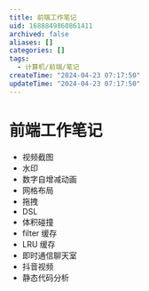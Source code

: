 ```yaml
---
title: 前端工作笔记
uid: 1688849860861411
archived: false
aliases: []
categories: []
tags:
  - 计算机/前端/笔记
createTime: "2024-04-23 07:17:50"
updateTime: "2024-04-23 07:17:50"
---
```


# 前端工作笔记

- 视频截图
- 水印
- 数字自增减动画
- 网格布局
- 拖拽
- DSL
- 体积碰撞
- filter 缓存
- LRU 缓存
- 即时通信聊天室
- 抖音视频
- 静态代码分析
